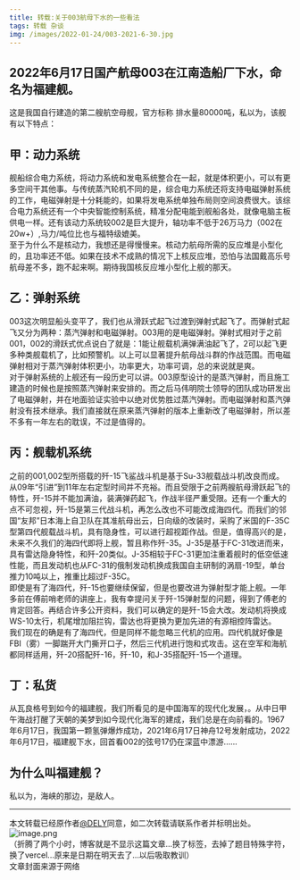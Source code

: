 ```yaml
---
title: 转载:关于003航母下水的一些看法  
tags: 转载 杂谈  
img: /images/2022-01-24/003-2021-6-30.jpg
---
```


## 2022年6月17日国产航母003在江南造船厂下水，命名为福建舰。
这是我国自行建造的第二艘航空母舰，官方标称 排水量80000吨，私以为，该舰有以下特点：  

## 甲：动力系统
舰船综合电力系统，将动力系统和发电系统整合在一起，就是体积更小，可以有更多空间干其他事。与传统蒸汽轮机不同的是，综合电力系统还将支持电磁弹射系统的工作，电磁弹射是十分耗能的，如果将发电系统单独布局则空间浪费很大。该综合电力系统还有一个中央智能控制系统，精准分配电能到舰船各处，就像电脑主板供电一样。还有该动力系统较002是巨大提升，轴功率不低于26万马力（002在20w+）,马力/吨位比也与福特级媲美。  
至于为什么不是核动力，我想还是得慢慢来。核动力航母所需的反应堆是小型化的，且功率还不低。如果在技术不成熟的情况下上核反应堆，恐怕与法国戴高乐号航母差不多，跑不起来啊。期待我国核反应堆小型化上舰的那天。  

## 乙：弹射系统
003这次明显船头变平了，我们也从滑跃式起飞过渡到弹射式起飞了。而弹射式起飞又分为两种：蒸汽弹射和电磁弹射。003用的是电磁弹射。弹射式相对于之前001，002的滑跃式优点说白了就是：1能让舰载机满弹满油起飞了，2可以起飞更多种类舰载机了，比如预警机。以上可以显著提升航母战斗群的作战范围。而电磁弹射相对于蒸汽弹射体积更小，功率更大，功率可调，总的来说就是爽。  
对于弹射系统的上舰还有一段历史可以讲。003原型设计的是蒸汽弹射，而且施工建造的时候也是按照蒸汽弹射来安排的。而之后马伟明院士领导的团队成功研发出了电磁弹射，并在地面验证实验中以绝对优势胜过蒸汽弹射。而电磁弹射和蒸汽弹射没有技术继承。我们直接就在原来蒸汽弹射的版本上重新改了电磁弹射，所以差不多有一年左右的耽误，不过是值得的。

## 丙：舰载机系统
之前的001,002型所搭载的歼-15飞鲨战斗机是基于Su-33舰载战斗机改良而成。从09年“引进”到11年左右定型时间并不充裕。而且受限于之前两艘航母滑跃起飞的特性，歼-15并不能加满油，装满弹药起飞，作战半径严重受限。还有一个重大的点不可忽视，歼-15是第三代战斗机，再怎么改也不可能改成海四代。而我们的邻国“友邦”日本海上自卫队在其准航母出云，日向级的改装时，采购了米国的F-35C型第四代舰载战斗机，具有隐身性，可以进行超视距作战。但是，值得高兴的是，未来不久我们的海四代即将上舰，暂且称作歼-35。J-35是基于FC-31改进而来，具有雷达隐身特性，和歼-20类似。J-35相较于FC-31更加注重着舰时的低空低速性能，而且发动机也从FC-31的俄制发动机换成我国自主研制的涡扇-19型，单台推力10吨以上，推重比超过F-35C。  
即使是有了海四代，歼-15也要继续保留，但是也要改进为弹射型才能上舰。一年多前在傅前哨老师的讲座上，我有幸提问关于歼-15弹射型的问题，得到了傅老的肯定回答。再结合许多公开资料，我们可以确定的是歼-15会大改。发动机将换成WS-10太行，机尾增加阻拦钩，雷达也将更换为更加先进的有源相控阵雷达。  
我们现在的确是有了海四代，但是同样不能忽略三代机的应用。四代机就好像是FBI（雾）一脚踹开大门撕开口子，然后三代机进行饱和式攻击。这在空军和海航都同样适用，歼-20搭配歼-16，歼-10，和J-35搭配歼-15一个道理。  

## 丁：私货
从瓦良格号到如今的福建舰，我们所看见的是中国海军的现代化发展，。从中日甲午海战打醒了天朝的美梦到如今现代化海军的建成，我们总是在向前看的。1967年6月17日，我国第一颗氢弹爆炸成功，2021年6月17日神舟12号发射成功，2022年6月17日，福建舰下水，回首看002的弦号17仍在深蓝中漂游......  

## 为什么叫福建舰？
私以为，海峡的那边，是敌人。  


* * *
本文转载已经原作者[@DELY](https://user.qzone.qq.com/3194917030?uin=3194917030&is_famous_space=1&brand_flag=0&_t_=0.8224076602043968)同意，如二次转载请联系作者并标明出处。  
![image.png](https://s2.loli.net/2022/06/19/FCkgWQ1Nldjf59t.jpg)  
（折腾了两个小时，博客就是不显示这篇文章...换了标签，去掉了题目特殊字符，换了vercel...原来是日期在明天去了...以后吸取教训）  
文章封面来源于网络  
